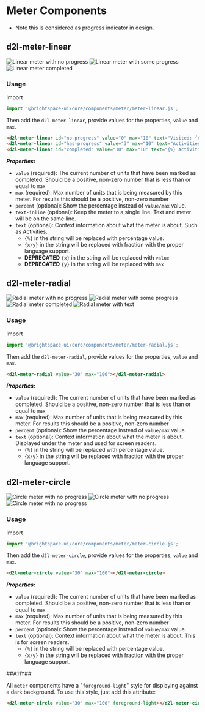 # Meter Components

* Note this is considered as progress indicator in design.

## d2l-meter-linear
![Linear meter with no progress](./screenshots/d2l-meter-linear-no-progress.png?raw=true)
![Linear meter with some progress](./screenshots/d2l-meter-linear-has-progress.png?raw=true)
![Linear meter completed](./screenshots/d2l-meter-linear-completed.png?raw=true)

### Usage

Import
```js
import '@brightspace-ui/core/components/meter/meter-linear.js';
```

Then add the `d2l-meter-linear`, provide values for the properties, `value` and `max`.

```html
<d2l-meter-linear id="no-progress" value="0" max="10" text="Visited: {x/y}"></d2l-meter-linear>
<d2l-meter-linear id="has-progress" value="3" max="10" text="Activities" text-inline percent></d2l-meter-linear>
<d2l-meter-linear id="completed" value="10" max="10" text="{%} Activities"></d2l-meter-linear>
```

***Properties:***

* `value` (required): The current number of units that have been marked as completed. Should be a positive, non-zero number that is less than or equal to `max`
* `max` (required): Max number of units that is being measured by this meter. For results this should be a positive, non-zero number
* `percent` (optional): Show the percentage instead of `value/max` value.
* `text-inline` (optional): Keep the meter to a single line. Text and meter will be on the same line.
* `text` (optional): Context information about what the meter is about. Such as Activities.
	- `{%}` in the string will be replaced with percentage value.
	- `{x/y}` in the string will be replaced with fraction with the proper language support.
	- **DEPRECATED** `{x}` in the string will be replaced with `value`
	- **DEPRECATED** `{y}` in the string will be replaced with `max`

## d2l-meter-radial
![Radial meter with no progress](./screenshots/d2l-meter-radial-no-progress.png?raw=true)
![Radial meter with some progress](./screenshots/d2l-meter-radial-has-progress.png?raw=true)
![Radial meter completed](./screenshots/d2l-meter-radial-completed.png?raw=true)
![Radial meter with text](./screenshots/d2l-meter-radial-with-text.png?raw=true)

### Usage

Import
```js
import '@brightspace-ui/core/components/meter/meter-radial.js';
```

Then add the `d2l-meter-radial`, provide values for the properties, `value` and `max`.

```html
<d2l-meter-radial value="30" max="100"></d2l-meter-radial>
```

***Properties:***

* `value` (required): The current number of units that have been marked as completed. Should be a positive, non-zero number that is less than or equal to `max`
* `max` (required): Max number of units that is being measured by this meter. For results this should be a positive, non-zero number
* `percent` (optional): Show the percentage instead of `value/max` value.
* `text` (optional): Context information about what the meter is about. Displayed under the meter and used for screen readers.
	- `{%}` in the string will be replaced with percentage value.
	- `{x/y}` in the string will be replaced with fraction with the proper language support.

## d2l-meter-circle
![Circle meter with no progress](./screenshots/d2l-meter-circle-no-progress.png?raw=true)
![Circle meter with no progress](./screenshots/d2l-meter-circle-has-progress.png?raw=true)
![Circle meter with no progress](./screenshots/d2l-meter-circle-completed.png?raw=true)

### Usage

Import
```js
import '@brightspace-ui/core/components/meter/meter-circle.js';
```

Then add the `d2l-meter-circle`, provide values for the properties, `value` and `max`.

```html
<d2l-meter-circle value="30" max="100"></d2l-meter-circle>
```

***Properties:***

* `value` (required): The current number of units that have been marked as completed. Should be a positive, non-zero number that is less than or equal to `max`
* `max` (required): Max number of units that is being measured by this meter. For results this should be a positive, non-zero number
* `percent` (optional): Show the percentage instead of `value/max` value.
* `text` (optional): Context information about what the meter is about. This is for screen readers.
	- `{%}` in the string will be replaced with percentage value.
	- `{x/y}` in the string will be replaced with fraction with the proper language support.

##A11Y##

All `meter` components have a "`foreground-light`" style for displaying against a dark background. To use this style, just add this attribute:

```html
<d2l-meter-circle value="30" max="100" foreground-light></d2l-meter-circle>
```
